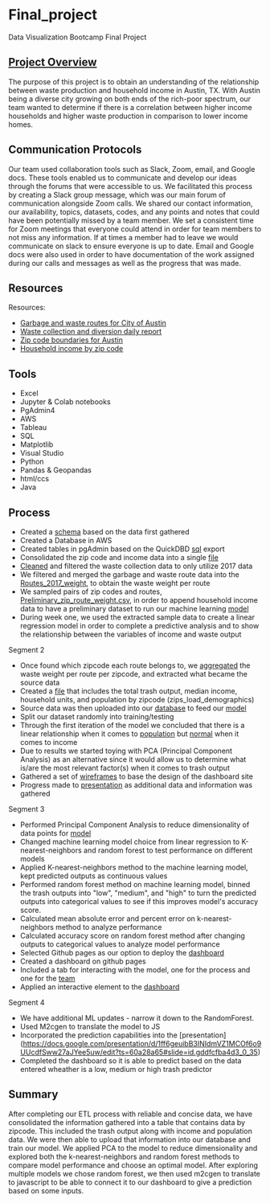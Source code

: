 # Final_project
Data Visualization Bootcamp Final Project


## [Project Overview](https://docs.google.com/presentation/d/1ff6geuibB3INIdmVZ1MCOf6o9UUcdfSww27aJYee5uw/edit#slide=id.gd7b3277579_0_96)
The purpose of this project is to obtain an understanding of the relationship between waste production and household income in Austin, TX. With Austin being a diverse city  growing on both ends of the rich-poor spectrum, our team wanted to determine if there is a correlation between higher income households and higher waste production in comparison to lower income homes.

## Communication Protocols 
Our team used collaboration tools such as Slack, Zoom, email, and Google docs. These tools enabled us to communicate and develop our ideas through the forums that were accessible to us. We facilitated this process by creating a Slack group message, which was our main forum of communication alongside Zoom calls. We shared our contact information, our availability, topics, datasets, codes, and any points and notes that could have been potentially missed by a team member. We set a consistent time for Zoom meetings that everyone could attend in order for team members to not miss any information. If at times a member had to leave we would communicate on slack to ensure everyone is up to date. Email and Google docs were also used in order to have documentation of the work assigned during our calls and messages as well as the progress that was made. 

## Resources
Resources:
- [Garbage and waste routes for City of Austin](https://data.austintexas.gov/Locations-and-Maps/Garbage-Routes/azhh-4hg8)
- [Waste collection and diversion daily report](https://data.austintexas.gov/Utilities-and-City-Services/Waste-Collection-Diversion-Report-daily-/mbnu-4wq9) 
- [Zip code boundaries for Austin](https://openaustin.carto.com/u/oa-admin/tables/austin_area_zip_codes/public)
- [Household income by zip code](https://www.austintexas.gov/page/demographic-data)

## Tools
- Excel
- Jupyter & Colab notebooks
- PgAdmin4
- AWS 
- Tableau
- SQL
- Matplotlib
- Visual Studio
- Python
- Pandas & Geopandas
- html/ccs
- Java


## Process
- Created a [schema](https://github.com/TheLittlePrincess/Final_project/blob/main/screenshots/Initial_ETL.png) based on the data first gathered
- Created a Database  in AWS
- Created tables in pgAdmin based on the QuickDBD [sql](https://github.com/TheLittlePrincess/Final_project/blob/main/Initial_ETL.sql) export
- Consolidated the zip code and income data into a single [file](https://github.com/TheLittlePrincess/Final_project/blob/main/full_zip_codes.csv)
- [Cleaned](https://github.com/TheLittlePrincess/Final_project/blob/main/waste_data_etl.ipynb) and filtered the waste collection data to only utilize 2017 data
- We filtered and merged the garbage and waste route data into the [Routes_2017_weight](https://github.com/TheLittlePrincess/Final_project/blob/main/routes_2017_weight.csv), to obtain the waste weight per route
- We sampled pairs of zip codes and routes, [Preliminary_zip_route_weight.csv](https://github.com/TheLittlePrincess/Final_project/blob/main/old_files/Preliminary_zip_route_weight.csv), in order to append household income data to have a preliminary dataset to run our machine learning [model](https://github.com/TheLittlePrincess/Final_project/blob/main/old_files/ML_rough_model.ipynb)
- During week one, we used the extracted sample data to create a linear regression model in order to complete a predictive analysis and to show the relationship between the variables of income and waste output 


Segment 2
- Once found which zipcode each route belongs to, we [aggregated](https://github.com/TheLittlePrincess/Final_project/blob/main/routes_with_zips_joined_loads_dem.ipynb) the waste weight per route per zipcode, and extracted what became the source data
-  Created a [file](https://github.com/TheLittlePrincess/Final_project/blob/main/app_development/zips_load_demographics.csv) that includes the total trash output, median income, household units, and population by zipcode (zips_load_demographics) 
- Source data was then uploaded into our [database](https://github.com/TheLittlePrincess/Final_project/blob/main/ML%20Process/ML_rough_model_Week2.ipynb) to feed our [model](https://github.com/TheLittlePrincess/Final_project/blob/main/ML%20Process/ML_rough_model_Week2.ipynb)
- Split our dataset randomly into training/testing 
- Through the first iteration of the model we concluded that there is a linear relationship when it comes to [population](https://github.com/TheLittlePrincess/Final_project/blob/main/Trash%20output%20vs%20Population.png)  but [normal](https://github.com/TheLittlePrincess/Final_project/blob/main/Trash%20output%20vs%20Median%20income.png) when it comes to income
- Due to results we started toying with PCA (Principal Component Analysis) as an alternative since it would allow us to determine what is/are the most relevant factor(s) when it comes to trash output 
- Gathered a set of [wireframes](https://github.com/TheLittlePrincess/Final_project/tree/main/Wireframes) to base the design of the dashboard site 
- Progress made to [presentation](https://docs.google.com/presentation/d/1ff6geuibB3INIdmVZ1MCOf6o9UUcdfSww27aJYee5uw/edit#slide=id.gd7b3277579_0_3643)  as additional data and information was gathered

Segment 3
- Performed Principal Component Analysis to reduce dimensionality of data points for [model](https://github.com/TheLittlePrincess/Final_project/blob/main/ML%20Process/ML_MODEL_PCA_KNN_RF.ipynb)
- Changed machine learning model choice from linear regression to K-nearest-neighbors and random forest to test performance on different models
- Applied K-nearest-neighbors method to the machine learning model, kept predicted outputs as continuous values
- Performed random forest method on machine learning model, binned the trash outputs into "low", "medium", and "high" to turn the predicted outputs into categorical values to see if this improves model's accuracy score.
- Calculated mean absolute error and percent error on k-nearest-neighbors method to analyze performance
- Calculated accuracy score on random forest method after changing outputs to categorical values to analyze model performance
- Selected Github pages as our option to deploy the [dashboard](https://github.com/TheLittlePrincess/TheLittlePrincess.github.io)
- Created a dashboard on github pages
- Included a tab for interacting with the model, one for the process and one for the [team](https://thelittleprincess.github.io/team.html)
- Applied an interactive element to the  [dashboard](https://thelittleprincess.github.io/index.html)

Segment 4
- We have additional ML updates - narrow it down to the RandomForest.
- Used M2cgen to translate the model to JS
- Incorporated the prediction capabilities into the [presentation] (https://docs.google.com/presentation/d/1ff6geuibB3INIdmVZ1MCOf6o9UUcdfSww27aJYee5uw/edit?ts=60a28a65#slide=id.gddfcfba4d3_0_35)
- Completed the dashboard so it is able to predict based on the data entered wheather is a low, medium or high trash predictor

## Summary
After completing our ETL process with reliable and concise data, we have consolidated the information gathered into a table that contains data by zipcode. This included the trash output along with income and population data. We were then able to upload that information into our database and train our model. We applied PCA to the model to reduce dimensionality and explored both the k-nearest-neighbors and random forest methods to compare model performance and choose an optimal model. 
After exploring multiple models we chose random forest, we then used m2cgen to translate to javascript to be able to connect it to our dashboard to give a prediction based on some inputs. 
